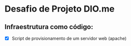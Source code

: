 # Desafio de Projeto DIO.me

## Infraestrutura como código:
- [x] Script de provisionamento de um servidor web (apache) 
